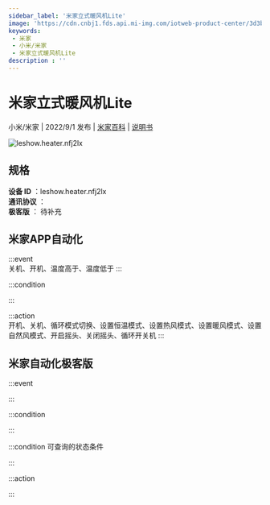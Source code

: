```yaml
---
sidebar_label: '米家立式暖风机Lite'
image: 'https://cdn.cnbj1.fds.api.mi-img.com/iotweb-product-center/3d3b98c38703f2e44de6343026f744cc_1638249623490.png?GalaxyAccessKeyId=AKVGLQWBOVIRQ3XLEW&Expires=9223372036854775807&Signature=VZxhYWU+3Rt82C2MbWA2nTUVc+I='
keywords: 
 - 米家
 - 小米/米家
 - 米家立式暖风机Lite
description : ''
---
```

# 米家立式暖风机Lite

小米/米家 | 2022/9/1 发布 | [米家百科](https://home.mi.com/webapp/content/baike/product/index.html?model=leshow.heater.nfj2lx) | [说明书](https://home.mi.com/views/introduction.html?model=leshow.heater.nfj2lx&region=cn)

![leshow.heater.nfj2lx](https://cdn.cnbj1.fds.api.mi-img.com/iotweb-product-center/3d3b98c38703f2e44de6343026f744cc_1638249623490.png?GalaxyAccessKeyId=AKVGLQWBOVIRQ3XLEW&Expires=9223372036854775807&Signature=VZxhYWU+3Rt82C2MbWA2nTUVc+I=)

## 规格  
> 
**设备 ID** ：leshow.heater.nfj2lx  
**通讯协议** ：  
**极客版**  ： 待补充 


## 米家APP自动化  

:::event  
关机、开机、温度高于、温度低于
:::

:::condition  

:::

:::action   
开机、关机、循环模式切换、设置恒温模式、设置热风模式、设置暖风模式、设置自然风模式、开启摇头、关闭摇头、循环开关机
:::

## 米家自动化极客版  

:::event  

:::

:::condition  

:::

:::condition 可查询的状态条件  

:::

:::action  

:::

        
